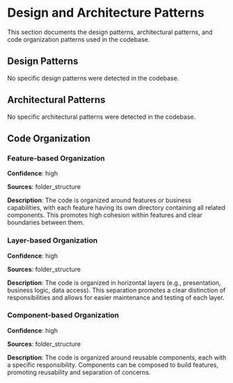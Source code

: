 # Design and Architecture Patterns

This section documents the design patterns, architectural patterns, and code organization patterns used in the codebase.

## Design Patterns

No specific design patterns were detected in the codebase.

## Architectural Patterns

No specific architectural patterns were detected in the codebase.

## Code Organization

### Feature-based Organization

**Confidence**: high

**Sources**: folder_structure

**Description**: The code is organized around features or business capabilities, with each feature having its own directory containing all related components. This promotes high cohesion within features and clear boundaries between them.

### Layer-based Organization

**Confidence**: high

**Sources**: folder_structure

**Description**: The code is organized in horizontal layers (e.g., presentation, business logic, data access). This separation promotes a clear distinction of responsibilities and allows for easier maintenance and testing of each layer.

### Component-based Organization

**Confidence**: high

**Sources**: folder_structure

**Description**: The code is organized around reusable components, each with a specific responsibility. Components can be composed to build features, promoting reusability and separation of concerns.

